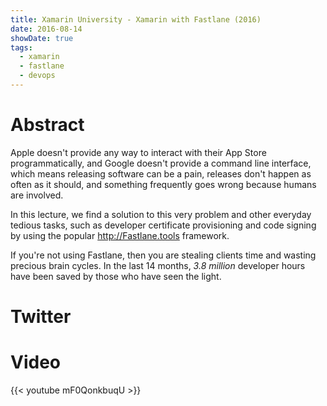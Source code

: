 ```yaml
---
title: Xamarin University - Xamarin with Fastlane (2016)
date: 2016-08-14
showDate: true
tags: 
  - xamarin
  - fastlane
  - devops
---
```


# Abstract
Apple doesn't provide any way to interact with their App Store programmatically, and Google doesn't provide a command line interface, which means releasing software can be a pain, releases don't happen as often as it should, and something frequently goes wrong because humans are involved. 

In this lecture, we find a solution to this very problem and other everyday tedious tasks, such as developer certificate provisioning and code signing by using the popular http://Fastlane.tools  framework.

If you're not using Fastlane, then you are stealing clients time and wasting precious brain cycles. In the last 14 months, _3.8 million_ developer hours have been saved by those who have seen the light. 

# Twitter

<!-- tweet 784967004771880960 -->
<!-- tweet 785641405683109888 -->

# Video 

{{< youtube mF0QonkbuqU >}}
